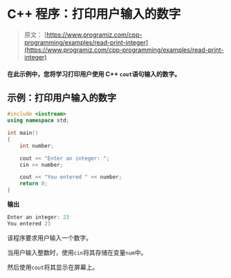 # C++ 程序：打印用户输入的数字

> 原文： [https://www.programiz.com/cpp-programming/examples/read-print-integer](https://www.programiz.com/cpp-programming/examples/read-print-integer)

#### 在此示例中，您将学习打印用户使用 C++ `cout`语句输入的数字。

## 示例：打印用户输入的数字

```cpp
#include <iostream>
using namespace std;

int main()
{    
    int number;

    cout << "Enter an integer: ";
    cin >> number;

    cout << "You entered " << number;    
    return 0;
}
```

**输出**

```cpp
Enter an integer: 23
You entered 23
```

该程序要求用户输入一个数字。

当用户输入整数时，使用`cin`将其存储在变量`num`中。

然后使用`cout`将其显示在屏幕上。